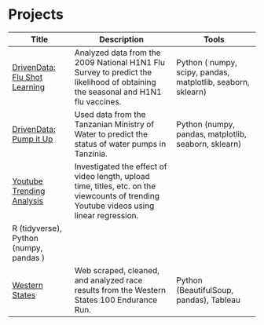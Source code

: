 # Projects

| Title | Description | Tools | 
| ----- | ----------- | ----- |
|[DrivenData: Flu Shot Learning](https://github.com/talanthier/h1n1-flu-vaccine-prediction)| Analyzed data from the 2009 National H1N1 Flu Survey to predict the likelihood of obtaining the seasonal and H1N1 flu vaccines.| Python ( numpy, scipy, pandas, matplotlib, seaborn, sklearn) |
|[DrivenData: Pump it Up](https://github.com/talanthier/Pump-It-Up-Water-Table-DrivenData) |  Used data from the Tanzanian Ministry of Water to predict the status of water pumps in Tanzinia. | Python (numpy, pandas, matplotlib, seaborn, sklearn)|
| [Youtube Trending Analysis](https://github.com/talanthier/youtube-trending-stat108) | Investigated the effect of video length, upload time, titles, etc. on the viewcounts of trending Youtube videos using linear regression.  |
R (tidyverse), Python (numpy, pandas )|
|[Western States](https://github.com/talanthier/wser) | Web scraped, cleaned, and analyzed race results from the Western States 100 Endurance Run. | Python (BeautifulSoup, pandas), Tableau |
